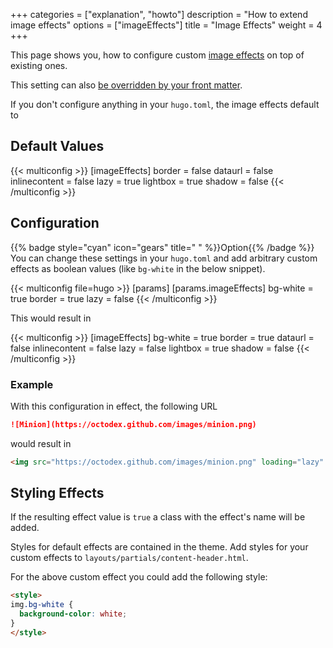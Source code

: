 +++
categories = ["explanation", "howto"]
description = "How to extend image effects"
options = ["imageEffects"]
title = "Image Effects"
weight = 4
+++

This page shows you, how to configure custom [image effects](authoring/markdown#image-effects) on top of existing ones.

This setting can also [be overridden by your front matter](authoring/linking/imageeffects).

If you don't configure anything in your `hugo.toml`, the image effects default to

## Default Values

{{< multiconfig >}}
[imageEffects]
  border = false
  dataurl = false
  inlinecontent = false
  lazy = true
  lightbox = true
  shadow = false
{{< /multiconfig >}}

## Configuration

{{% badge style="cyan" icon="gears" title=" " %}}Option{{% /badge %}} You can change these settings in your `hugo.toml` and add arbitrary custom effects as boolean values (like `bg-white` in the below snippet).

{{< multiconfig file=hugo >}}
[params]
  [params.imageEffects]
    bg-white = true
    border = true
    lazy = false
{{< /multiconfig >}}

This would result in

{{< multiconfig >}}
[imageEffects]
  bg-white = true
  border = true
  dataurl = false
  inlinecontent = false
  lazy = false
  lightbox = true
  shadow = false
{{< /multiconfig >}}

### Example

With this configuration in effect, the following URL

````markdown {title="Markdown"}
![Minion](https://octodex.github.com/images/minion.png)
````

would result in

````html {title="HTML"}
<img src="https://octodex.github.com/images/minion.png" loading="lazy" alt="Minion" class="bg-white border lightbox">
````

## Styling Effects

If the resulting effect value is `true` a class with the effect's name will be added.

Styles for default effects are contained in the theme. Add styles for your custom effects to `layouts/partials/content-header.html`.

For the above custom effect you could add the following style:

````html {title="layouts/partials/content-header.html"}
<style>
img.bg-white {
  background-color: white;
}
</style>
````
